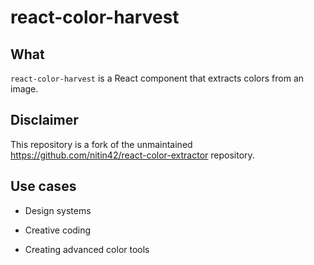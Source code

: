 # react-color-harvest

## What

`react-color-harvest` is a React component that extracts colors from an image.

## Disclaimer

This repository is a fork of the unmaintained https://github.com/nitin42/react-color-extractor repository.

## Use cases

- Design systems

- Creative coding

- Creating advanced color tools
